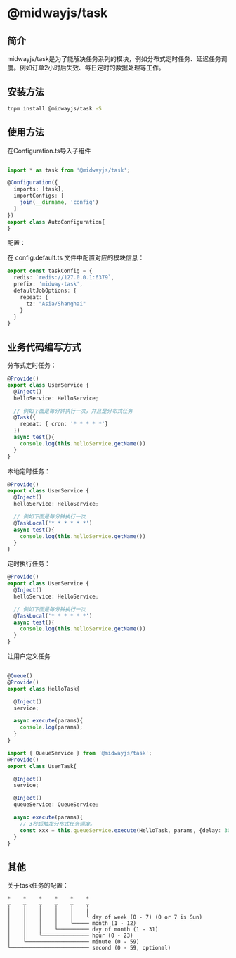 # @midwayjs/task

## 简介
midwayjs/task是为了能解决任务系列的模块，例如分布式定时任务、延迟任务调度。例如订单2小时后失效、每日定时的数据处理等工作。

## 安装方法

```bash
tnpm install @midwayjs/task -S
```

## 使用方法

在Configuration.ts导入子组件

```typescript

import * as task from '@midwayjs/task';

@Configuration({
  imports: [task],
  importConfigs: [
    join(__dirname, 'config')
  ]
})
export class AutoConfiguration{
}
```

配置：

在 config.default.ts 文件中配置对应的模块信息：

```typescript
export const taskConfig = {
  redis: `redis://127.0.0.1:6379`,
  prefix: 'midway-task',
  defaultJobOptions: {
    repeat: {
      tz: "Asia/Shanghai"
    }
  }
}
```

## 业务代码编写方式

分布式定时任务：

```typescript
@Provide()
export class UserService {
  @Inject()
  helloService: HelloService;

  // 例如下面是每分钟执行一次，并且是分布式任务
  @Task({
    repeat: { cron: '* * * * *'}
  })
  async test(){
    console.log(this.helloService.getName())
  }
}
```

本地定时任务：

```typescript
@Provide()
export class UserService {
  @Inject()
  helloService: HelloService;

  // 例如下面是每分钟执行一次
  @TaskLocal('* * * * * *')
  async test(){
    console.log(this.helloService.getName())
  }
}
```

定时执行任务：

```typescript
@Provide()
export class UserService {
  @Inject()
  helloService: HelloService;

  // 例如下面是每分钟执行一次
  @TaskLocal('* * * * * *')
  async test(){
    console.log(this.helloService.getName())
  }
}
```

让用户定义任务

```typescript

@Queue()
@Provide()
export class HelloTask{

  @Inject()
  service;

  async execute(params){
    console.log(params);
  }
}
```

```typescript
import { QueueService } from '@midwayjs/task';
@Provide()
export class UserTask{

  @Inject()
  service;

  @Inject()
  queueService: QueueService;

  async execute(params){
    // 3秒后触发分布式任务调度。
    const xxx = this.queueService.execute(HelloTask, params, {delay: 3000});
  }
}

```
## 其他

关于task任务的配置：
```
*    *    *    *    *    *
┬    ┬    ┬    ┬    ┬    ┬
│    │    │    │    │    |
│    │    │    │    │    └ day of week (0 - 7) (0 or 7 is Sun)
│    │    │    │    └───── month (1 - 12)
│    │    │    └────────── day of month (1 - 31)
│    │    └─────────────── hour (0 - 23)
│    └──────────────────── minute (0 - 59)
└───────────────────────── second (0 - 59, optional)
```
